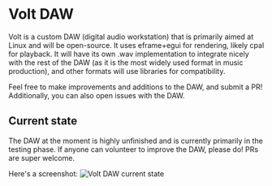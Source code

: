 # Volt DAW

Volt is a custom DAW (digital audio workstation) that is primarily aimed at Linux and will be open-source. It uses eframe+egui for rendering, likely cpal for playback.
It will have its own .wav implementation to integrate nicely with the rest of the DAW (as it is the most widely used format in music production), and other formats will use libraries for compatibility.

Feel free to make improvements and additions to the DAW, and submit a PR!
Additionally, you can also open issues with the DAW.

## Current state

The DAW at the moment is highly unfinished and is currently primarily in the testing phase.
If anyone can volunteer to improve the DAW, please do! PRs are super welcome.

Here's a screenshot:
![Volt DAW current state](https://fs.infra.thered.sh/status/volt/volt-status-preview-1.png)
